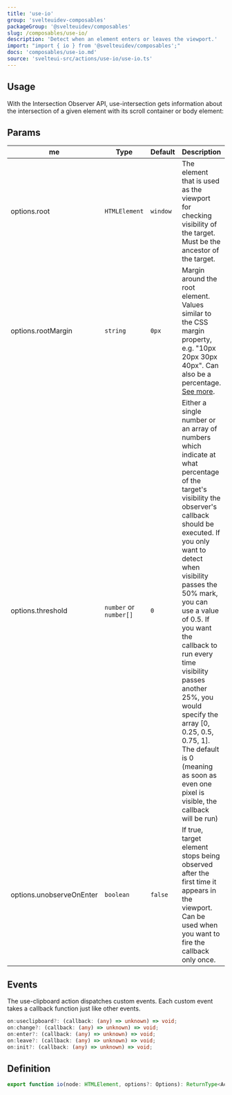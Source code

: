 ```yaml
---
title: 'use-io'
group: 'svelteuidev-composables'
packageGroup: '@svelteuidev/composables'
slug: /composables/use-io/
description: 'Detect when an element enters or leaves the viewport.'
import: "import { io } from '@svelteuidev/composables';"
docs: 'composables/use-io.md'
source: 'svelteui-src/actions/use-io/use-io.ts'
---
```


<script lang='ts'>
    import { Demo, ComposableDemos } from "@svelteuidev/demos";
    import { Heading} from 'components'
</script>

<Heading />

## Usage

With the Intersection Observer API, use-intersection gets information about the intersection of a given element with its scroll container or body element:

<Demo demo={ComposableDemos.useIoDemo.usage} />

## Params

| me                       | Type                   | Default  | Description                                                                                                                                                                                                                                                                                                                                                                                                                                                                 | Required |
| ------------------------ | ---------------------- | -------- | --------------------------------------------------------------------------------------------------------------------------------------------------------------------------------------------------------------------------------------------------------------------------------------------------------------------------------------------------------------------------------------------------------------------------------------------------------------------------- | -------- |
| options.root             | `HTMLElement`          | `window` | The element that is used as the viewport for checking visibility of the target. Must be the ancestor of the target.                                                                                                                                                                                                                                                                                                                                                         | `false`  |
| options.rootMargin       | `string`               | `0px`    | Margin around the root element. Values similar to the CSS margin property, e.g. "10px 20px 30px 40px". Can also be a percentage. [See more](#usage-with-rootmargin).                                                                                                                                                                                                                                                                                                        | `false`  |
| options.threshold        | `number` or `number[]` | `0`      | Either a single number or an array of numbers which indicate at what percentage of the target's visibility the observer's callback should be executed. If you only want to detect when visibility passes the 50% mark, you can use a value of 0.5. If you want the callback to run every time visibility passes another 25%, you would specify the array [0, 0.25, 0.5, 0.75, 1]. The default is 0 (meaning as soon as even one pixel is visible, the callback will be run) | `false`  |
| options.unobserveOnEnter | `boolean`              | `false`  | If true, target element stops being observed after the first time it appears in the viewport. Can be used when you want to fire the callback only once.                                                                                                                                                                                                                                                                                                                     | `false`  |

## Events

The use-clipboard action dispatches custom events. Each custom event takes a callback function just like other events.

```ts
on:useclipboard?: (callback: (any) => unknown) => void;
on:change?: (callback: (any) => unknown) => void;
on:enter?: (callback: (any) => unknown) => void;
on:leave?: (callback: (any) => unknown) => void;
on:init?: (callback: (any) => unknown) => void;
```

## Definition

```ts
export function io(node: HTMLElement, options?: Options): ReturnType<Action>;
```
